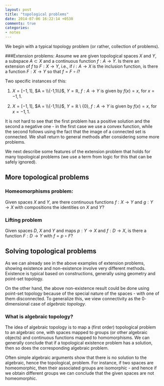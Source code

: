 ```yaml
---
layout: post
title: "topological problems"
date: 2014-07-06 16:22:14 +0530
comments: true
categories:
- notes
---
```


We begin with a typical topology problem (or rather, collection of problems).

###Extension problems:
Assume we are given topological spaces $X$ and $Y$, a subspace $A\subset X$ and a continuous function $f: A\to Y$. Is there an extension of $f$ to $F: X\to Y$, i.e.,  if $i:A\to X$ is the inclusion function, is there a function $F: X\to Y$ so that $f = F\circ i$?

Two specific instances of this:

1. $X = [-1,1]$, $A = \\{-1,1\\}$, $Y =\mathbb{R}$, $f: A\to Y$ is given by $f(x)= x$, for $x=-1,1$.

2. $X = [-1,1]$, $A = \\{-1,1\\}$, $Y =\mathbb{R} \setminus \{0\}$, $f: A\to Y$ is given by $f(x)= x$, for $x=-1,1$.

It is not hard to see that the first problem has a positive solution and the second a negative one - in the first case we use a convex function, while the second follows using the fact that the image of a connected set is connected. We shall return to general methods after considering some more problems.

We next describe some features of the extension problem that holds for many topological problems (we use a term from logic for this that can be safely ignored).


## More topological problems

### Homeomorphisms problem:
Given spaces $X$ and $Y$, are there continuous functions $f: X\to Y$ and $g: Y \to X$ with compositions the identities on $X$ and $Y$?

### Lifting problem
Given spaces $D$, $X$ and $Y$ and maps $p: Y\to X$ and $f: D\to X$, is there a function $F: D \to Y$ with $f = p\circ F$?

## Solving topological problems

As we can already see in the above examples of extension problems,  showing existence and non-existence involve very different methods. Existence is typical based on constructions, generally using geometry and point-set topology.

On the other hand, the above non-existence result could be done using point-set topology because of the special nature of the spaces - with one of them disconnected. To generalize this, we view connectivity as the $0$-dimensional case of _algebraic topology_.

### What is algebraic topology?

The idea of algebraic topology is to map a (first order) topological problem to an algebraic one, with spaces mapped to groups (or other algebraic objects) and continuous functions mapped to homomorphisms. We can generally conclude that if a topological existence problem has a solution, then so does the corresponding algebraic problem.

Often simple algebraic arguments show that there is no solution to the algebraic, hence the topological, problem. For instance, if two spaces are homeomorphic, then their associated groups are isomorphic - and hence if we obtain different groups we can conclude that the given spaces are not homeomorphic.
